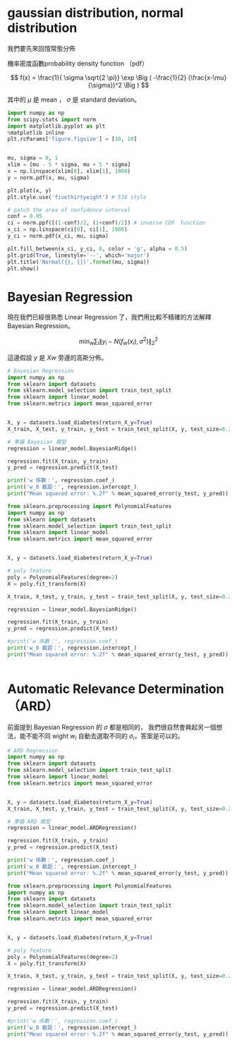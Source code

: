 

# gaussian distribution, normal distribution
我們要先來回憶常態分佈 <br>

機率密度函數probability density function （pdf）

$$
f(x) = \frac{1}{ \sigma \sqrt{2 \pi}} \exp \Big ( -\frac{1}{2} (\frac{x-\mu}{\sigma})^2 \Big )
$$

其中的 $\mu$ 是 mean ， $\sigma$ 是 standard deviation。 



```python 
import numpy as np
from scipy.stats import norm
import matplotlib.pyplot as plt
%matplotlib inline
plt.rcParams['figure.figsize'] = [10, 10]


mu, sigma = 0, 1
xlim = [mu - 5 * sigma, mu + 5 * sigma]
x = np.linspace(xlim[0], xlim[1], 1000)
y = norm.pdf(x, mu, sigma)

plt.plot(x, y)
plt.style.use('fivethirtyeight') # 538 style

# patch the area of confidence interval
conf = 0.95
ci = norm.ppf([(1-conf)/2, (1+conf)/2]) # inverse CDF　function
x_ci = np.linspace(ci[0], ci[1], 1000)
y_ci = norm.pdf(x_ci, mu, sigma)

plt.fill_between(x_ci, y_ci, 0, color = 'g', alpha = 0.5)
plt.grid(True, linestyle='--', which='major')
plt.title('Normal({}, {})'.format(mu, sigma))
plt.show()
```


# Bayesian Regression

現在我們已經很熟悉 Linear Regression 了，我們用比較不精確的方法解釋 Bayesian Regression。

$$
\min_w \sum_i \| y_i -N(f_w(x_i), \sigma^2) \|_2^2
$$

這邊假設 $y$ 是 $Xw$ 旁邊的高斯分佈。



```python 
# Bayesian Regression
import numpy as np
from sklearn import datasets
from sklearn.model_selection import train_test_split
from sklearn import linear_model
from sklearn.metrics import mean_squared_error


X, y = datasets.load_diabetes(return_X_y=True)
X_train, X_test, y_train, y_test = train_test_split(X, y, test_size=0.2, random_state=87)

# 準備 Bayesian 模型
regression = linear_model.BayesianRidge()

regression.fit(X_train, y_train)
y_pred = regression.predict(X_test)

print('w 係數：', regression.coef_)
print('w_0 截距：', regression.intercept_)
print("Mean squared error: %.2f" % mean_squared_error(y_test, y_pred))
```


```python 
from sklearn.preprocessing import PolynomialFeatures
import numpy as np
from sklearn import datasets
from sklearn.model_selection import train_test_split
from sklearn import linear_model
from sklearn.metrics import mean_squared_error


X, y = datasets.load_diabetes(return_X_y=True)

# poly feature
poly = PolynomialFeatures(degree=2)
X = poly.fit_transform(X)

X_train, X_test, y_train, y_test = train_test_split(X, y, test_size=0.2, random_state=87)

regression = linear_model.BayesianRidge()

regression.fit(X_train, y_train)
y_pred = regression.predict(X_test)

#print('w 係數：', regression.coef_)
print('w_0 截距：', regression.intercept_)
print("Mean squared error: %.2f" % mean_squared_error(y_test, y_pred))



```


# Automatic Relevance Determination （ARD）

前面提到 Bayesian Regression 的 $\sigma$ 都是相同的，
我們很自然會興起另一個想法，能不能不同 wight $w_i$ 自動去選取不同的 $\sigma_i$，答案是可以的。



```python 
# ARD Regression
import numpy as np
from sklearn import datasets
from sklearn.model_selection import train_test_split
from sklearn import linear_model
from sklearn.metrics import mean_squared_error


X, y = datasets.load_diabetes(return_X_y=True)
X_train, X_test, y_train, y_test = train_test_split(X, y, test_size=0.2, random_state=87)

# 準備 ARD 模型
regression = linear_model.ARDRegression()

regression.fit(X_train, y_train)
y_pred = regression.predict(X_test)

print('w 係數：', regression.coef_)
print('w_0 截距：', regression.intercept_)
print("Mean squared error: %.2f" % mean_squared_error(y_test, y_pred))

```


```python 
from sklearn.preprocessing import PolynomialFeatures
import numpy as np
from sklearn import datasets
from sklearn.model_selection import train_test_split
from sklearn import linear_model
from sklearn.metrics import mean_squared_error


X, y = datasets.load_diabetes(return_X_y=True)

# poly feature
poly = PolynomialFeatures(degree=2)
X = poly.fit_transform(X)

X_train, X_test, y_train, y_test = train_test_split(X, y, test_size=0.2, random_state=87)

regression = linear_model.ARDRegression()

regression.fit(X_train, y_train)
y_pred = regression.predict(X_test)

#print('w 係數：', regression.coef_)
print('w_0 截距：', regression.intercept_)
print("Mean squared error: %.2f" % mean_squared_error(y_test, y_pred))

```
